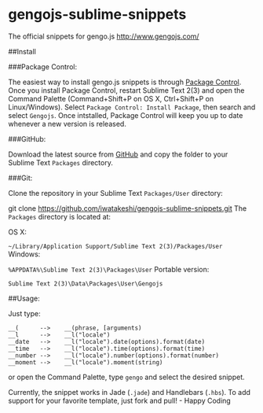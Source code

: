 # gengojs-sublime-snippets
The official snippets for gengo.js http://www.gengojs.com/

##Install

###Package Control:

The easiest way to install gengo.js snippets is through [Package Control](https://packagecontrol.io/installation).  Once you install Package Control, restart Sublime Text 2(3) and open the Command Palette (Command+Shift+P on OS X, Ctrl+Shift+P on Linux/Windows). Select `Package Control: Install Package`, then search and select `Gengojs`. Once intstalled, Package Control will keep you up to date whenever a new version is released.

###GitHub:

Download the latest source from [GitHub](https://github.com/iwatakeshi/gengojs-sublime-snippets/) and copy the folder to your Sublime Text `Packages` directory.

###Git:

Clone the repository in your Sublime Text `Packages/User` directory:

git clone https://github.com/iwatakeshi/gengojs-sublime-snippets.git
The `Packages` directory is located at:

OS X:

`~/Library/Application Support/Sublime Text 2(3)/Packages/User`
Windows:

`%APPDATA%\Sublime Text 2(3)\Packages\User`
Portable version:

`Sublime Text 2(3)\Data\Packages\User\Gengojs`

##Usage:

Just type:

```jade
__(      -->    __(phrase, [arguments)
__l      -->    __l("locale")
__date   -->    __l("locale").date(options).format(date)
__time   -->    __l("locale").time(options).format(time)
__number -->    __l("locale").number(options).format(number)
__moment -->    __l("locale").moment(string)
```

or open the Command Palette, type `gengo` and select the desired snippet.

Currently, the snippet works in Jade (`.jade`) and Handlebars (`.hbs`). To add support for your favorite template, just fork and pull! - Happy Coding
